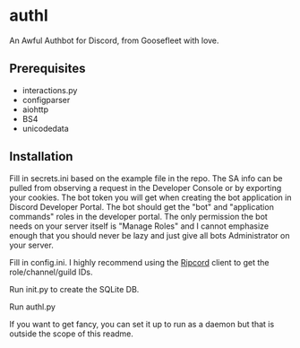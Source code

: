 # authl
 An Awful Authbot for Discord, from Goosefleet with love.

## Prerequisites

- interactions.py
- configparser
- aiohttp
- BS4
- unicodedata

## Installation

Fill in secrets.ini based on the example file in the repo. The SA info can be pulled from observing a request in the Developer Console or by exporting your cookies. The bot token you will get when creating the bot application in Discord Developer Portal. The bot should get the "bot" and "application commands" roles in the developer portal. The only permission the bot needs on your server itself is "Manage Roles" and I cannot emphasize enough that you should never be lazy and just give all bots Administrator on your server.

Fill in config.ini. I highly recommend using the [Ripcord](https://cancel.fm/ripcord/) client to get the role/channel/guild IDs.

Run init.py to create the SQLite DB.

Run authl.py

If you want to get fancy, you can set it up to run as a daemon but that is outside the scope of this readme.

